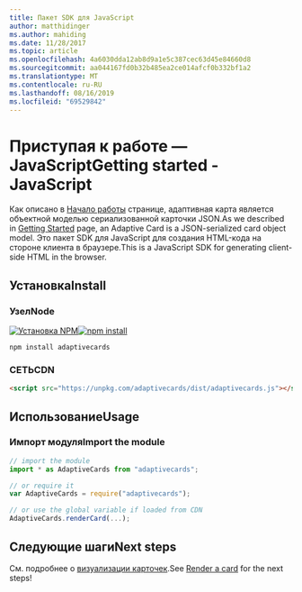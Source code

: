 ```yaml
---
title: Пакет SDK для JavaScript
author: matthidinger
ms.author: mahiding
ms.date: 11/28/2017
ms.topic: article
ms.openlocfilehash: 4a6030dda12ab8d9a1e5c387cec63d45e84660d8
ms.sourcegitcommit: aa044167fd0b32b485ea2ce014afcf0b332bf1a2
ms.translationtype: MT
ms.contentlocale: ru-RU
ms.lasthandoff: 08/16/2019
ms.locfileid: "69529842"
---
```

# <a name="getting-started---javascript"></a><span data-ttu-id="99b4a-102">Приступая к работе — JavaScript</span><span class="sxs-lookup"><span data-stu-id="99b4a-102">Getting started - JavaScript</span></span>

<span data-ttu-id="99b4a-103">Как описано в [Начало работы](../../../authoring-cards/getting-started.md) странице, адаптивная карта является объектной моделью сериализованной карточки JSON.</span><span class="sxs-lookup"><span data-stu-id="99b4a-103">As we described in [Getting Started](../../../authoring-cards/getting-started.md) page, an Adaptive Card is a JSON-serialized card object model.</span></span> <span data-ttu-id="99b4a-104">Это пакет SDK для JavaScript для создания HTML-кода на стороне клиента в браузере.</span><span class="sxs-lookup"><span data-stu-id="99b4a-104">This is a JavaScript SDK for generating client-side HTML in the browser.</span></span>

## <a name="install"></a><span data-ttu-id="99b4a-105">Установка</span><span class="sxs-lookup"><span data-stu-id="99b4a-105">Install</span></span>

### <a name="node"></a><span data-ttu-id="99b4a-106">Узел</span><span class="sxs-lookup"><span data-stu-id="99b4a-106">Node</span></span>

<span data-ttu-id="99b4a-107">[![Установка NPM](https://img.shields.io/npm/v/adaptivecards.svg)](https://www.npmjs.com/package/adaptivecards)</span><span class="sxs-lookup"><span data-stu-id="99b4a-107">[![npm install](https://img.shields.io/npm/v/adaptivecards.svg)](https://www.npmjs.com/package/adaptivecards)</span></span>

```console
npm install adaptivecards
```

### <a name="cdn"></a><span data-ttu-id="99b4a-108">СЕТЬ</span><span class="sxs-lookup"><span data-stu-id="99b4a-108">CDN</span></span>

```html
<script src="https://unpkg.com/adaptivecards/dist/adaptivecards.js"></script>
```

## <a name="usage"></a><span data-ttu-id="99b4a-109">Использование</span><span class="sxs-lookup"><span data-stu-id="99b4a-109">Usage</span></span>

### <a name="import-the-module"></a><span data-ttu-id="99b4a-110">Импорт модуля</span><span class="sxs-lookup"><span data-stu-id="99b4a-110">Import the module</span></span>

```js
// import the module
import * as AdaptiveCards from "adaptivecards";

// or require it
var AdaptiveCards = require("adaptivecards");

// or use the global variable if loaded from CDN
AdaptiveCards.renderCard(...);
```

## <a name="next-steps"></a><span data-ttu-id="99b4a-111">Следующие шаги</span><span class="sxs-lookup"><span data-stu-id="99b4a-111">Next steps</span></span>

<span data-ttu-id="99b4a-112">См. подробнее о [визуализации карточек](render-a-card.md).</span><span class="sxs-lookup"><span data-stu-id="99b4a-112">See [Render a card](render-a-card.md) for the next steps!</span></span>
